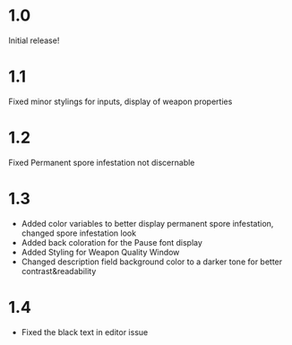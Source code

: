 # 1.0
Initial release!
# 1.1 
Fixed minor stylings for inputs, display of weapon properties 
# 1.2
Fixed Permanent spore infestation not discernable
# 1.3
- Added color variables to better display permanent spore infestation, changed spore infestation look 
- Added back coloration for the Pause font display
- Added Styling for Weapon Quality Window
- Changed description field background color to a darker tone for better contrast&readability
# 1.4
- Fixed the black text in editor issue
